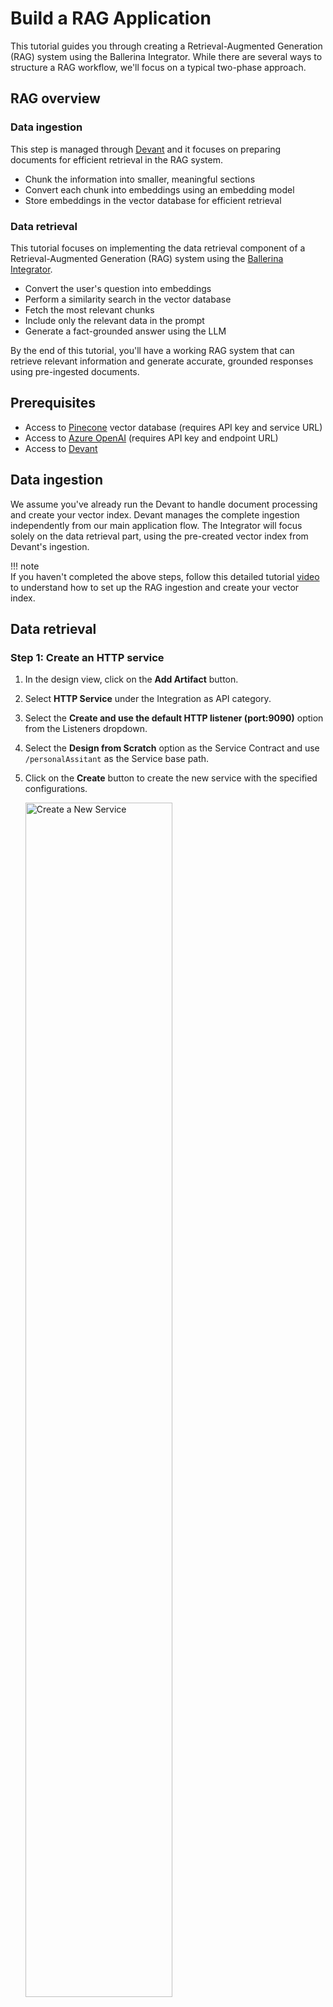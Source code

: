# Build a RAG Application

This tutorial guides you through creating a Retrieval-Augmented Generation (RAG) system using the Ballerina Integrator. While there are several ways to structure a RAG workflow, we'll focus on a typical two-phase approach.

## RAG overview

### Data ingestion 
This step is managed through [Devant](https://wso2.com/devant/docs/ai/rag-application/) and it focuses on preparing documents for efficient retrieval in the RAG system.

- Chunk the information into smaller, meaningful sections
- Convert each chunk into embeddings using an embedding model
- Store embeddings in the vector database for efficient retrieval

### Data retrieval 
This tutorial focuses on implementing the data retrieval component of a Retrieval-Augmented Generation (RAG) system using the [Ballerina Integrator](https://wso2.com/integrator/bi/).

- Convert the user's question into embeddings
- Perform a similarity search in the vector database
- Fetch the most relevant chunks
- Include only the relevant data in the prompt
- Generate a fact-grounded answer using the LLM

By the end of this tutorial, you'll have a working RAG system that can retrieve relevant information and generate accurate, grounded responses using pre-ingested documents.

## Prerequisites

- Access to [Pinecone](https://www.pinecone.io/) vector database (requires API key and service URL)
- Access to [Azure OpenAI](https://learn.microsoft.com/en-us/azure/ai-services/openai/) (requires API key and endpoint URL)
- Access to [Devant](https://wso2.com/devant/)

## Data ingestion

We assume you've already run the Devant to handle document processing and create your vector index. Devant manages the complete ingestion independently from our main application flow. The Integrator will focus solely on the data retrieval part, using the pre-created vector index from Devant's ingestion.

!!! note  
    If you haven't completed the above steps, follow this detailed tutorial [video](https://www.youtube.com/watch?v=8GlrHYS-EYI&list=PLp0TUr0bmhX4colDnjhEKAnZ3RmjCv5y2&ab_channel=WSO2) to understand how to set up the RAG ingestion and create your vector index.

## Data retrieval

### Step 1: Create an HTTP service

1. In the design view, click on the **Add Artifact** button.
2. Select **HTTP Service** under the Integration as API category.
3. Select the **Create and use the default HTTP listener (port:9090)** option from the Listeners dropdown.
4. Select the **Design from Scratch** option as the Service Contract and use `/personalAssitant` as the Service base path.
5. Click on the **Create** button to create the new service with the specified configurations.

    <a href="{{base_path}}/assets/img/learn/ai/rag/build-a-rag-application/1.create-new-service.gif"><img src="{{base_path}}/assets/img/learn/ai/rag/build-a-rag-application/1.create-new-service.gif" alt="Create a New Service" width="70%"></a>

6. The service will have a default resource named `greeting` with the GET method.
7. Click the **Edit FunctionModel** button in front of `/greeting` resource.
8. Change the resource HTTP method to **POST**.
9. Change the resource name to `chat`.
10. Click on **Add Parameter** under the Parameters and specify the parameters you need. We used to select the Param Type as **QUERY** and specify `request` as the name and `ChatRequestMessage` as the type.
11. Change the **200** response return type to `string`.
12. Click on the **Save** button to update the resource with the specified configurations.

    <a href="{{base_path}}/assets/img/learn/ai/rag/build-a-rag-application/2.create-new-resource.gif"><img src="{{base_path}}/assets/img/learn/ai/rag/build-a-rag-application/2.create-new-resource.gif" alt="Create a New Resource Function" width="70%"></a>

!!! note
    Here we use a modular approach for the resource logic for the `/chat` resource. You may use your own logic calling directly in the `/chat` service without creating functions separately.

    This approach allows for flexibility in implementation - you can either:

    - Follow the modular pattern shown in this tutorial for better organization and maintainability
    - Implement your logic directly within the `/chat` resource function based on your specific requirements

### Step 2: Implementation of RAG

#### 2.1 Retrieve embeddings for user query

Follow these steps to create a function that retrieves embeddings using Azure OpenAI:

##### 2.1.1 Create an embeddings function
1. Click the **+** button in the Integrator side panel under the **Functions** section.
2. Provide the required details to create the function. Use `getEmbeddings` as the function name and specify the parameters and return types.

    <a href="{{base_path}}/assets/img/learn/ai/rag/build-a-rag-application/3.create-embeddings.gif"><img src="{{base_path}}/assets/img/learn/ai/rag/build-a-rag-application/3.create-embeddings.gif" alt="Create an Embeddings Function" width="70%"></a>

##### 2.1.2 Add embeddings connection
1. Click the **+** button and select the **+ Add Connection** the side panel.
2. Select the connector **Embeddings - ballerinax/azure.openai.embeddings**.

##### 2.1.3 Configure the embeddings connector
1. In the configuration of the connector, under the Config select the **Add Expression** to open the Expression Helper window.
2. In the Expression Helper, navigate to **Configurables**, click the **Create new configurable variable**. Here we create `azure_api_key` and `azure_service_url`.
3. Select the **ConnectionConfig** under the Construct Record in the Expression Helper window.
4. Change the **BearerTokenConfig** to **ApiKeysConfig** in the auth.
5. Select the **Configurables** and click the `azure_api_key`.
6. Expand the **Advanced Configurations** section. Under the **ServiceUrl** select the **Add Expression** to open the Expression Helper window.
7. In the Expression Helper, navigate to **Configurables**, select on `azure_service_url` as the value for **ServiceUrl** and click **Save** button.

    <a href="{{base_path}}/assets/img/learn/ai/rag/build-a-rag-application/4.create-embeddings-connection.gif"><img src="{{base_path}}/assets/img/learn/ai/rag/build-a-rag-application/4.create-embeddings-connection.gif" alt="Create an Embeddings Connection" width="70%"></a>

##### 2.1.4 Implement the embeddings function logic
1. Click the **+** button and select the **Declare Variable** under the Statement.
2. Create variable name as `embeddingsBody` and specify its type and expression.
3. Click the **+** button and select the `embeddingsClient`.
4. Configure the client with the DeploymentId, payload and API version.
5. Configure the function to convert the returned decimal embeddings to float values.
6. Return the final float array.

#### 2.2 Retrieve relevant chunks from vector database

Follow these steps to create a function that retrieves similar vectors from Pinecone using vector embeddings:

##### 2.2.1 Add Pinecone vector connection
1. Click the **+** button in the Integrator side panel under the **Connections** section.
2. Select the connector **Vector - ballerinax/pinecone.vector**.

##### 2.2.2 Configure the connector
1. In the configuration of the connector, under the ApiKeyConfig select the **Add Expression** to open the Expression Helper window.
2. Select the **Configurables** and click the **Create new configurable variable**. Here we create `pinecone_api_key` and `pinecone_url`.
3. Select the **ConnectionConfig** under the Construct Record in the Expression Helper window.
4. Click the **ApiKeysConfig** in the auth, select the **Configurables** and click the `pinecone_api_key`.
5. Enter the `pinecone_url` as **ServiceUrl** and save it.

    <a href="{{base_path}}/assets/img/learn/ai/rag/build-a-rag-application/5.create-pinecone-connection.gif"><img src="{{base_path}}/assets/img/learn/ai/rag/build-a-rag-application/5.create-pinecone-connection.gif" alt="Create an Pinecone Connection" width="70%"></a>

##### 2.2.3 Create a retriever function
1. Click the **+** button in the Integrator side panel under the **Functions** section.
2. Provide the required details to create the function. Use `retrieveData` as the function name and specify the parameters and return types.

    <a href="{{base_path}}/assets/img/learn/ai/rag/build-a-rag-application/6.create-retriever-function.gif"><img src="{{base_path}}/assets/img/learn/ai/rag/build-a-rag-application/6.create-retriever-function.gif" alt="Create an Retriever Function" width="70%"></a>

##### 2.2.4 Implement the retriever function logic
1. Click the **+** button and select the `vectorClient`.
2. Select **Query** from the vectorClient dropdown.
3. Configure the vector client and specify the payload. Here, we use `{ topK: 4}` for the record QueryRequest.
4. Extract the matches array from the QueryResponse.
5. Handle null response scenarios with appropriate error handling.
6. Return the relevant matching array from the client response.

    <a href="{{base_path}}/assets/img/learn/ai/rag/build-a-rag-application/7.retriever-function-logic.gif"><img src="{{base_path}}/assets/img/learn/ai/rag/build-a-rag-application/7.retriever-function-logic.gif" alt="Implement Retriever Function Logic" width="70%"></a>

#### 2.3 Augment queries with relevant chunks

Follow these steps to create a function that augments queries with relevant text chunks from vector search results:

##### 2.3.1 Create an augment function
1. Click the **+** button in the Integrator side panel under the **Functions** section.
2. Create the function with `augment` as the function name and specify the parameter type and return type.

##### 2.3.2 Implement the augment function logic
1. Create an empty string variable named `context`.
2. Add a foreach loop to process each match in the input array.
3. Extract metadata from each match and convert to the appropriate type.
4. Concatenate the text from metadata to the context string.
5. Return the aggregated context string with all relevant text chunks.

    <a href="{{base_path}}/assets/img/learn/ai/rag/build-a-rag-application/8.augment-function-logic.gif"><img src="{{base_path}}/assets/img/learn/ai/rag/build-a-rag-application/8.augment-function-logic.gif" alt="Implement Augment Function Logic" width="70%"></a>

#### 2.4 Generate response Using the context

##### 2.4.1 Add chat client connection
1. Click the **+** button in the Integrator side panel under the **Connections** section.
2. Select the connector **Chat - ballerinax/azure.openai.chat**.
3. In the configuration of the connector, under the Config select the **ConnectionConfig** under the Construct Record in the Expression Helper window.
4. Change the **BearerTokenConfig** to **ApiKeysConfig** in the auth.
5. Select the **Configurables** and click the `azure_api_key`.
6. Expand the **Advanced Configurations** and Enter the `azure_service_url` as ServiceUrl and save it.

    <a href="{{base_path}}/assets/img/learn/ai/rag/build-a-rag-application/9.create-chat-client.gif"><img src="{{base_path}}/assets/img/learn/ai/rag/build-a-rag-application/9.create-chat-client.gif" alt="Create a Chat Client" width="70%"></a>

???+ tip "Model Flexibility"   

    While this tutorial demonstrates Azure OpenAI integration, the same principles apply to other AI providers. You can adapt this implementation to work with:
     
    - **OpenAI API** 
    - **Anthropic's Claude API**
    - **Google's PaLM API**
    - **Local models** (via APIs like Ollama)
    - **Other cloud AI services**
    
    Simply replace the connector and adjust the API configuration parameters according to your chosen provider's requirements.

##### 2.4.2 Create a generate function
1. Click the **+** button in the Integrator side panel under the **Functions** section.
2. Create the function with `generateText` as the function name and specify the parameters and return types.

##### 2.4.3 Implement the generate function logic
1. Create variables such as `systemPrompt` and `chatRequest`.
2. Click the **+** button and select the `chatClient`.
3. Select **Creates a completion for the chat message** from the chatClient dropdown.
4. Configure the client and specify the DeploymentId, API version, and payload.
5. Return the chat response from the client.

### Step 3: Create the combined LLM function

#### 3.1 Create the LLM function
1. Click the **+** button in the Integrator side panel under the **Functions** section.
2. Create the function with `llmChat` as the function name and specify the parameters and return types.

    <a href="{{base_path}}/assets/img/learn/ai/rag/build-a-rag-application/10.create-llm-chat.gif"><img src="{{base_path}}/assets/img/learn/ai/rag/build-a-rag-application/10.create-llm-chat.gif" alt="Create a Chat Function" width="70%"></a>

#### 3.2 Implement the function logic

This function orchestrates the entire RAG (Retrieval-Augmented Generation):

1. **Get Embeddings**: Call the `getEmbeddings` function with the user query to convert it into vector embeddings.
2. **Retrieve Data**: Use the embeddings to query the vector database through the `retrieveData` function to get relevant document chunks.
3. **Augment Context**: Process the retrieved chunks using the `augment` function to create a consolidated context string.
4. **Generate Response**: Call the `generateText` function with both the original query and the augmented context to generate the final response.
5. **Return Result**: Return the generated response string.

    <a href="{{base_path}}/assets/img/learn/ai/rag/build-a-rag-application/11.llm-chat-logic.gif"><img src="{{base_path}}/assets/img/learn/ai/rag/build-a-rag-application/11.llm-chat-logic.gif" alt="Implement Chat Function Logic" width="70%"></a>

This completes the end-to-end RAG where user queries are processed through embeddings, vector search, context augmentation, and LLM generation before returning intelligent responses through the HTTP API.

### Step 4: Integrate with HTTP service

#### 4.1 Update the chat resource

Go back to the HTTP service created in Step 1. In the `/chat` resource implementation:

1. Call the `llmChat` function with the user's query.
2. Return the chat response.

    <a href="{{base_path}}/assets/img/learn/ai/rag/build-a-rag-application/12.chat-service-logic.gif"><img src="{{base_path}}/assets/img/learn/ai/rag/build-a-rag-application/12.chat-service-logic.gif" alt="Implement Chat Function Logic" width="70%"></a>

### Step 5: Run the integration and query the RAG

1. Click on the **Run** button in the top-right corner to run the integration.
2. If you have added any variables to the project, you’ll be prompted to update their values in the `Config.toml` file. Configure them to continue with the execution of the request.
3. Query the rag by sending the curl request below.

    ```
    curl --location 'http://localhost:9090/personalAssistant/chat' \
    --header 'Content-Type: application/json' \
    --data '{"message": "What is the process for reporting safety concerns?"}'
    ```

    <a href="{{base_path}}/assets/img/learn/ai/rag/build-a-rag-application/13.rag-execute.gif"><img src="{{base_path}}/assets/img/learn/ai/rag/build-a-rag-application/13.rag-execute.gif" alt="Run the integration to query rag" width="70%"></a>

!!! warning "Response May Vary"
    Since this integration involves an LLM (Large Language Model) call, the response values may not always be identical across different executions.

Your RAG system is now ready to answer questions using retrieved context from your vector database!
